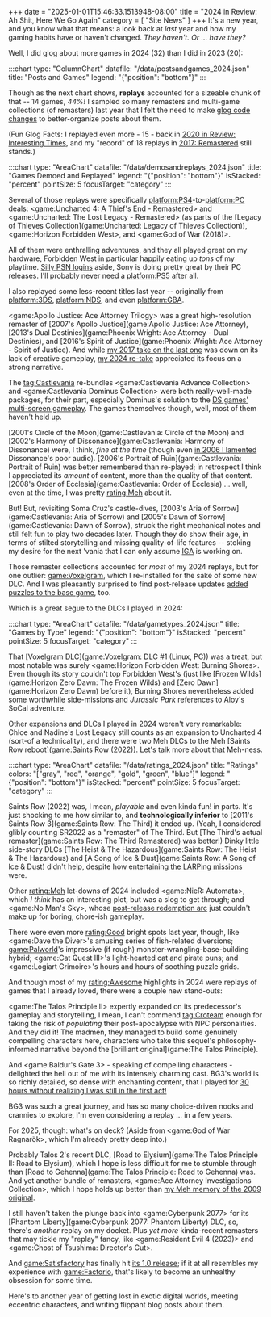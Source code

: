 +++
date = "2025-01-01T15:46:33.1513948-08:00"
title = "2024 in Review: Ah Shit, Here We Go Again"
category = [ "Site News" ]
+++
It's a new year, and you know what that means: a look back at *last* year and how my gaming habits have or haven't changed.  *They haven't.  Or ... have they?*

Well, I did glog about more games in 2024 (32) than I did in 2023 (20):

:::chart
type: "ColumnChart"
datafile: "/data/postsandgames_2024.json"
title: "Posts and Games"
legend: "{\"position\": \"bottom\"}"
:::

Though as the next chart shows, **replays** accounted for a sizeable chunk of that -- 14 games, *44%!*  I sampled so many remasters and multi-game collections (of remasters) last year that I felt the need to make [glog code changes](https://github.com/tsuereth/glog/pull/128) to better-organize posts about them.

(Fun Glog Facts: I replayed even more - 15 - back in [2020 in Review: Interesting Times]($SiteBaseURL$2021/01/01/2020-in-review-interesting-times/), and my "record" of 18 replays in [2017: Remastered]($SiteBaseURL$2018/01/01/2017-remastered/) still stands.)

:::chart
type: "AreaChart"
datafile: "/data/demosandreplays_2024.json"
title: "Games Demoed and Replayed"
legend: "{\"position\": \"bottom\"}"
isStacked: "percent"
pointSize: 5
focusTarget: "category"
:::

Several of those replays were specifically <platform:PS4>-to-<platform:PC> deals: <game:Uncharted 4: A Thief's End - Remastered> and <game:Uncharted: The Lost Legacy - Remastered> (as parts of the [Legacy of Thieves Collection](game:Uncharted: Legacy of Thieves Collection)), <game:Horizon Forbidden West>, and <game:God of War (2018)>.

All of them were enthralling adventures, and they all played great on my hardware, Forbidden West in particular happily eating up *tons* of my playtime.  [Silly PSN logins](https://www.msn.com/en-us/entertainment/other/god-of-war-ragnar%C3%B6k-is-the-latest-steam-review-victim-of-sony-s-pc-login-requirement/ar-AA1qVgWu) aside, Sony is doing pretty great by their PC releases.  I'll probably never need a <platform:PS5> after all.

I also replayed some less-recent titles last year -- originally from <platform:3DS>, <platform:NDS>, and even <platform:GBA>.

<game:Apollo Justice: Ace Attorney Trilogy> was a great high-resolution remaster of [2007's Apollo Justice](game:Apollo Justice: Ace Attorney), [2013's Dual Destinies](game:Phoenix Wright: Ace Attorney - Dual Destinies), and [2016's Spirit of Justice](game:Phoenix Wright: Ace Attorney - Spirit of Justice).  And while [my 2017 take on the last one]($SiteBaseURL$2017/04/07/keeping-justice-alive/) was down on its lack of creative gameplay, [my 2024 re-take]($SiteBaseURL$2024/05/08/the-ghost-of-ace-attorney-present/) appreciated its focus on a strong narrative.

The <tag:Castlevania> re-bundles <game:Castlevania Advance Collection> and <game:Castlevania Dominus Collection> were both really-well-made packages, for their part, especially Dominus's solution to the [DS games' multi-screen gameplay]($SiteBaseURL$2024/11/03/some-sweet-sorrow/).  The games themselves though, well, most of them haven't held up.

[2001's Circle of the Moon](game:Castlevania: Circle of the Moon) and [2002's Harmony of Dissonance](game:Castlevania: Harmony of Dissonance) were, I think, *fine at the time* (though even [in 2006 I lamented]($SiteBaseURL$2006/05/29/castlevania-harmony-of-dissonance-2/) Dissonance's poor audio).  [2006's Portrait of Ruin](game:Castlevania: Portrait of Ruin) was better remembered than re-played; in retrospect I think I appreciated its *amount* of content, more than the quality of that content.  [2008's Order of Ecclesia](game:Castlevania: Order of Ecclesia) ... well, even at the time, I was pretty <rating:Meh> about it.

But!  But, revisiting Soma Cruz's castle-dives, [2003's Aria of Sorrow](game:Castlevania: Aria of Sorrow) and [2005's Dawn of Sorrow](game:Castlevania: Dawn of Sorrow), struck the right mechanical notes and still felt fun to play two decades later.  Though they do show their age, in terms of stilted storytelling and missing quality-of-life features -- stoking my desire for the next 'vania that I can only assume [IGA](https://artplayinc.com/about/) is working on.

Those remaster collections accounted for *most* of my 2024 replays, but for one outlier: <game:Voxelgram>, which I re-installed for the sake of some new DLC.  And I was pleasantly surprised to find post-release updates [added puzzles to the base game](https://store.steampowered.com/news/app/1158470/view/4963541146758479893), too.

Which is a great segue to the DLCs I played in 2024:

:::chart
type: "AreaChart"
datafile: "/data/gametypes_2024.json"
title: "Games by Type"
legend: "{\"position\": \"bottom\"}"
isStacked: "percent"
pointSize: 5
focusTarget: "category"
:::

That [Voxelgram DLC](game:Voxelgram: DLC #1 (Linux, PC)) was a treat, but most notable was surely <game:Horizon Forbidden West: Burning Shores>.  Even though its story couldn't top Forbidden West's (just like [Frozen Wilds](game:Horizon Zero Dawn: The Frozen Wilds) and [Zero Dawn](game:Horizon Zero Dawn) before it), Burning Shores nevertheless added some worthwhile side-missions and *Jurassic Park* references to Aloy's SoCal adventure.

Other expansions and DLCs I played in 2024 weren't very remarkable: Chloe and Nadine's Lost Legacy still counts as an expansion to Uncharted 4 (sort-of a technicality), and there were two Meh DLCs to the Meh [Saints Row reboot](game:Saints Row (2022)).  Let's talk more about that Meh-ness.

:::chart
type: "AreaChart"
datafile: "/data/ratings_2024.json"
title: "Ratings"
colors: "[\"gray\", \"red\", \"orange\", \"gold\", \"green\", \"blue\"]"
legend: "{\"position\": \"bottom\"}"
isStacked: "percent"
pointSize: 5
focusTarget: "category"
:::

Saints Row (2022) was, I mean, *playable* and even kinda fun! in parts.  It's just shocking to me how similar to, and **technologically inferior** to [2011's Saints Row 3](game:Saints Row: The Third) it ended up.  (Yeah, I considered glibly counting SR2022 as a "remaster" of The Third.  But [The Third's actual remaster](game:Saints Row: The Third Remastered) was better!)  Dinky little side-story DLCs [The Heist & The Hazardous](game:Saints Row: The Heist & The Hazardous) and [A Song of Ice & Dust](game:Saints Row: A Song of Ice & Dust) didn't help, despite how entertaining [the LARPing missions](https://www.ign.com/wikis/saints-row-2022/The_Dustmoot) were.

Other <rating:Meh> let-downs of 2024 included <game:NieR: Automata>, which *I think* has an interesting plot, but was a slog to get through; and <game:No Man's Sky>, whose [post-release redemption arc](https://en.wikipedia.org/wiki/No_Man%27s_Sky#Post-release_updates) just couldn't make up for boring, chore-ish gameplay.

There were even more <rating:Good> bright spots last year, though, like <game:Dave the Diver>'s amusing series of fish-related diversions; <game:Palworld>'s impressive (if rough) monster-wrangling-base-building hybrid; <game:Cat Quest III>'s light-hearted cat and pirate puns; and <game:Logiart Grimoire>'s hours and hours of soothing puzzle grids.

And though most of my <rating:Awesome> highlights in 2024 were replays of games that I already loved, there were a couple new stand-outs:

<game:The Talos Principle II> expertly expanded on its predecessor's gameplay and storytelling, I mean, I can't commend <tag:Croteam> enough for taking the risk of *populating* their post-apocalypse with NPC personalities.  And they did it!  The madmen, they managed to build some genuinely compelling characters here, characters who take this sequel's philosophy-informed narrative beyond the [brilliant original](game:The Talos Principle).

And <game:Baldur's Gate 3> - speaking of compelling characters - delighted the hell out of me with its intensely charming cast.  BG3's world is so richly detailed, so dense with enchanting content, that I played for [30 hours without realizing I was still in the first act!]($SiteBaseURL$2024/09/07/third-quests-the-charm/)

BG3 was such a great journey, and has so many choice-driven nooks and crannies to explore, I'm even considering a replay ... in a few years.

For 2025, though: what's on deck?  (Aside from <game:God of War Ragnarök>, which I'm already pretty deep into.)

Probably Talos 2's recent DLC, [Road to Elysium](game:The Talos Principle II: Road to Elysium), which I hope is less difficult for me to stumble through than [Road to Gehenna](game:The Talos Principle: Road to Gehenna) was.  And yet another bundle of remasters, <game:Ace Attorney Investigations Collection>, which I hope holds up better than [my Meh memory of the 2009 original]($SiteBaseURL$2010/02/28/ace-attorney-investigations-miles-edgeworth-4/).

I still haven't taken the plunge back into <game:Cyberpunk 2077> for its [Phantom Liberty](game:Cyberpunk 2077: Phantom Liberty) DLC, so, there's *another* replay on my docket.  Plus *yet more* kinda-recent remasters that may tickle my "replay" fancy, like <game:Resident Evil 4 (2023)> and <game:Ghost of Tsushima: Director's Cut>.

And <game:Satisfactory> has finally hit [its 1.0 release](https://store.steampowered.com/news/app/526870/view/4567301015235883039); if it at all resembles my experience with <game:Factorio>, that's likely to become an unhealthy obsession for some time.

Here's to another year of getting lost in exotic digital worlds, meeting eccentric characters, and writing flippant blog posts about them.
